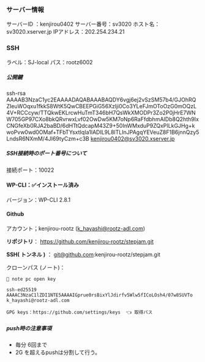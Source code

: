 ### サーバー情報
サーバーID ：kenjirou0402
サーバー番号：sv3020
ホスト名：sv3020.xserver.jp
IPアドレス：202.254.234.21

### SSH
ラベル：SJ-local
パス：rootz6002


##### 公開鍵
ssh-rsa AAAAB3NzaC1yc2EAAAADAQABAAABAQDY6vgj6ej2vSzSM57b4/GJOhRQZIeuWOqxu1fkkS8WtK5QwCBEEPGiG56Xzlji0Co3YLeFJmOToOzG0mOQzL4V+RCCcyw/TTQkwEKLrcwHuTmT346bH7QsWkXMODPr3Zo2P0jHrE7WNW705GP97CXo8bkQRvrwxLvf02OwDw5KM7oNp6RaFfdbhmAIDb8Q2hth9IxCNGfeXb0RJA2baBD/6dHTtQdcapM43Z9+50InWMxduP9ZQxPILkGJHg+kwoPvw0wd0OMaf+TFbTYsxtIqIa1IADIL9L8lTLInJPAgqYEVeuZ8F1B6jnnQzy5LndsR6NXmM/4JI69tyCzm+c3B kenjirou0402@sv3020.xserver.jp

##### SSH接続時のポート番号について
接続ポート：10022

#### WP-CLI：✅インストール済み
バージョン：WP-CLI 2.8.1


#### Github

アカウント；kenjirou-rootz (k_hayashi@rootz-adl.com)
	
**リポジトリ**：
https://github.com/kenjirou-rootz/stepjam.git
	
**SSH( トンネル )** ：
git@github.com:kenjirou-rootz/stepjam.git
	
	
クローンパス (ノート)：
```
🔑 note pc open key

ssh-ed25519 AAAAC3NzaC1lZDI1NTE5AAAAIGprue0rsBixYlJdirfv5Wlw5fICoLOsh4/07w8SUVTo k_hayashi@rootz-adl.com

GPG keys：https://github.com/settings/keys  👈 取得パス
```

##### push時の注意事項
- 毎分 6回まで
- 2G を超えるpushは分割して行う。



